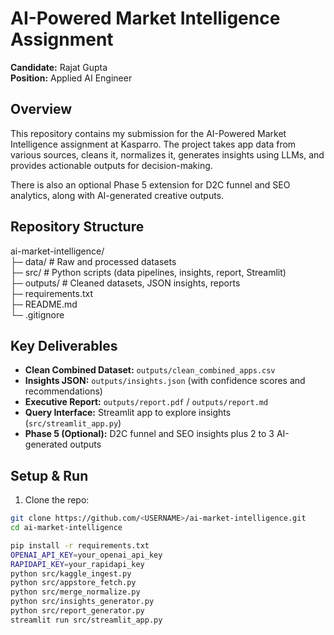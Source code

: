 # AI-Powered Market Intelligence Assignment

**Candidate:** Rajat Gupta  
**Position:** Applied AI Engineer  

## Overview

This repository contains my submission for the AI-Powered Market Intelligence assignment at Kasparro. The project takes app data from various sources, cleans it, normalizes it, generates insights using LLMs, and provides actionable outputs for decision-making. 

There is also an optional Phase 5 extension for D2C funnel and SEO analytics, along with AI-generated creative outputs.

## Repository Structure

ai-market-intelligence/  
├─ data/ # Raw and processed datasets  
├─ src/ # Python scripts (data pipelines, insights, report, Streamlit)  
├─ outputs/ # Cleaned datasets, JSON insights, reports  
├─ requirements.txt  
├─ README.md  
└─ .gitignore  

## Key Deliverables

- **Clean Combined Dataset:** `outputs/clean_combined_apps.csv`  
- **Insights JSON:** `outputs/insights.json` (with confidence scores and recommendations)  
- **Executive Report:** `outputs/report.pdf` / `outputs/report.md`  
- **Query Interface:** Streamlit app to explore insights (`src/streamlit_app.py`)  
- **Phase 5 (Optional):** D2C funnel and SEO insights plus 2 to 3 AI-generated outputs  

## Setup & Run

1. Clone the repo:  
```bash
git clone https://github.com/<USERNAME>/ai-market-intelligence.git
cd ai-market-intelligence

pip install -r requirements.txt
OPENAI_API_KEY=your_openai_api_key
RAPIDAPI_KEY=your_rapidapi_key
python src/kaggle_ingest.py
python src/appstore_fetch.py
python src/merge_normalize.py
python src/insights_generator.py
python src/report_generator.py
streamlit run src/streamlit_app.py
```  
